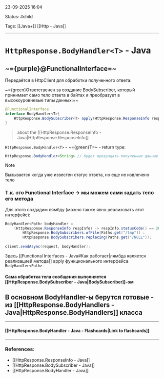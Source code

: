 
23-09-2025 16:04

Status: #child 

Tags: [[Java+]]  [[Http - Java]]

---
# `HttpResponse.BodyHandler<T>` - Java
## ~={purple}@FunctionalInterface=~


Передаётся в HttpClient для обработки полученного ответа.

~={green}Ответственен за создание BodySubscriber, который принимает само тело ответа в байтах и преобразует в высокоуровневые типы данных:=~

```java
@FunctionalInterface
interface BodyHandler<T>{
	HttpResponse.BodySubscriber<T> apply(HttpResponse.ResponseInfo respInfo);
}
```

> about the [[HttpResponse.ResponseInfo - Java|HttpResponse.ResponseInfo]]

`HttpResponse.BodyHandler<T>` - ~={green}T=~ - return type:

```java
HttpResponse.BodyHandler<String> // будет превращать полученные данные в строки
```


> [!note]
> Вызывается когда уже известен статус ответа, но еще не извлечено тело
> 



### Т.к. это Functional Interface -> мы можем сами задать тело его метода

Для этого создадим лямбду (можно также явно реализовать этот интерфейс):

```java
BodyHandler<Path> bodyHandler = 
	(HttpResponse.ResponseInfo respInfo) -> respInfo.statusCode() == 200 ? 
		HttpResponse.BodySubscribers.ofFile(Paths.get("/tmp")) :
		HttpResponse.BodySubscribers.replacing(Paths.get("/NULL"));
	
client.sendAsync(request, bodyHandler);
```
Здесь [[Functional Interfaces - Java#Как работает|лямбда является реализацией метода]] apply функционального интерфейса `BodyHandler<Path>`


#### Сама обработка тела сообщения выполняется [[HttpResponse.BodySubscriber - Java|BodySubscriber]]-ом


## В основном BodyHandler-ы берутся готовые - из [[HttpResponse.BodyHandlers - Java|HttpResponse.BodyHandlers]] класса

----
#### [[HttpResponse.BodyHandler - Java - Flashcards|Link to flashcards]]



---
### References:

- [[HttpResponse.ResponseInfo - Java]]
- [[HttpResponse.BodySubscriber - Java]]
- [[HttpResponse.BodyHandler - Java]]